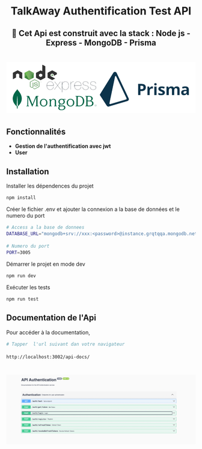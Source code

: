 <h1 align="center"><strong> TalkAway Authentification Test API</strong></h1>

<div align="center"><h2>🚀 Cet Api est construit avec la stack : Node js - Express - MongoDB - Prisma </h2></div>

<h1 align="center">

![](./docs/readme_stack.png)

</h1>



## Fonctionnalités

- **Gestion de l'authentification avec jwt**
- **User**


## Installation

Installer les dépendences du projet

```sh
npm install 
```

Créer le fichier  .env et ajouter la connexion a la base de données et le numero du port 

```sh
# Access a la base de donnees
DATABASE_URL="mongodb+srv://xxx:<password>@instance.grqtqqa.mongodb.net/?retryWrites=true&w=majority"

# Numero du port
PORT=3005
```

Démarrer le projet en mode dev

```sh
npm run dev
```

Exécuter les tests

```sh
npm run test
```

## Documentation de l'Api
Pour accéder à la documentation,
```sh
# Tapper  l'url suivant dan votre navigateur

http://localhost:3002/api-docs/
```


<h1 align="center">

![](./docs/api_docs.png)

</h1>